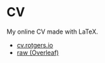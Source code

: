 # CV

My online CV made with LaTeX.
 
 * [cv.rotgers.io](cv.rotgers.io)
 * [raw (Overleaf)](https://www.overleaf.com/project/602008a2c4065c2b3de3faea)
 